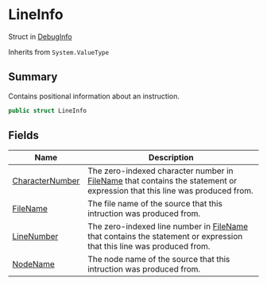 # LineInfo

Struct in [DebugInfo](../)

Inherits from `System.ValueType`

## Summary

Contains positional information about an instruction.

```csharp
public struct LineInfo
```

## Fields

| Name                                                                   | Description                                                                                                                                                               |
| ---------------------------------------------------------------------- | ------------------------------------------------------------------------------------------------------------------------------------------------------------------------- |
| [CharacterNumber](yarn.compiler.debuginfo.lineinfo.characternumber.md) | The zero-indexed character number in [FileName](yarn.compiler.debuginfo.lineinfo.filename.md) that contains the statement or expression that this line was produced from. |
| [FileName](yarn.compiler.debuginfo.lineinfo.filename.md)               | The file name of the source that this intruction was produced from.                                                                                                       |
| [LineNumber](yarn.compiler.debuginfo.lineinfo.linenumber.md)           | The zero-indexed line number in [FileName](yarn.compiler.debuginfo.lineinfo.filename.md) that contains the statement or expression that this line was produced from.      |
| [NodeName](yarn.compiler.debuginfo.lineinfo.nodename.md)               | The node name of the source that this intruction was produced from.                                                                                                       |
